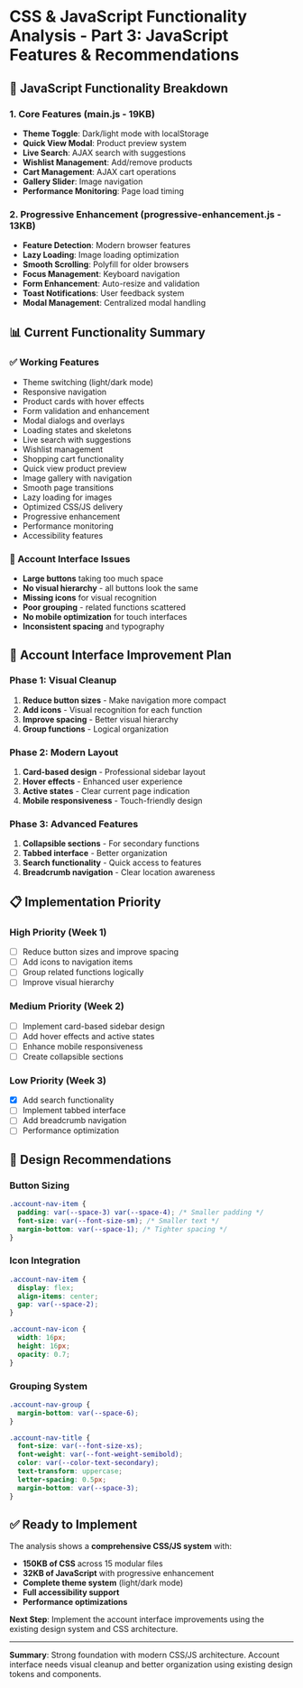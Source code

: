 # CSS & JavaScript Functionality Analysis - Part 3: JavaScript Features & Recommendations

## 🚀 **JavaScript Functionality Breakdown**

### **1. Core Features (main.js - 19KB)**
- **Theme Toggle**: Dark/light mode with localStorage
- **Quick View Modal**: Product preview system
- **Live Search**: AJAX search with suggestions
- **Wishlist Management**: Add/remove products
- **Cart Management**: AJAX cart operations
- **Gallery Slider**: Image navigation
- **Performance Monitoring**: Page load timing

### **2. Progressive Enhancement (progressive-enhancement.js - 13KB)**
- **Feature Detection**: Modern browser features
- **Lazy Loading**: Image loading optimization
- **Smooth Scrolling**: Polyfill for older browsers
- **Focus Management**: Keyboard navigation
- **Form Enhancement**: Auto-resize and validation
- **Toast Notifications**: User feedback system
- **Modal Management**: Centralized modal handling

## 📊 **Current Functionality Summary**

### **✅ Working Features**
- Theme switching (light/dark mode)
- Responsive navigation
- Product cards with hover effects
- Form validation and enhancement
- Modal dialogs and overlays
- Loading states and skeletons
- Live search with suggestions
- Wishlist management
- Shopping cart functionality
- Quick view product preview
- Image gallery with navigation
- Smooth page transitions
- Lazy loading for images
- Optimized CSS/JS delivery
- Progressive enhancement
- Performance monitoring
- Accessibility features

### **🔧 Account Interface Issues**
- **Large buttons** taking too much space
- **No visual hierarchy** - all buttons look the same
- **Missing icons** for visual recognition
- **Poor grouping** - related functions scattered
- **No mobile optimization** for touch interfaces
- **Inconsistent spacing** and typography

## 🎯 **Account Interface Improvement Plan**

### **Phase 1: Visual Cleanup**
1. **Reduce button sizes** - Make navigation more compact
2. **Add icons** - Visual recognition for each function
3. **Improve spacing** - Better visual hierarchy
4. **Group functions** - Logical organization

### **Phase 2: Modern Layout**
1. **Card-based design** - Professional sidebar layout
2. **Hover effects** - Enhanced user experience
3. **Active states** - Clear current page indication
4. **Mobile responsiveness** - Touch-friendly design

### **Phase 3: Advanced Features**
1. **Collapsible sections** - For secondary functions
2. **Tabbed interface** - Better organization
3. **Search functionality** - Quick access to features
4. **Breadcrumb navigation** - Clear location awareness

## 📋 **Implementation Priority**

### **High Priority (Week 1)**
- [ ] Reduce button sizes and improve spacing
- [ ] Add icons to navigation items
- [ ] Group related functions logically
- [ ] Improve visual hierarchy

### **Medium Priority (Week 2)**
- [ ] Implement card-based sidebar design
- [ ] Add hover effects and active states
- [ ] Enhance mobile responsiveness
- [ ] Create collapsible sections

### **Low Priority (Week 3)**
- [x] Add search functionality
- [ ] Implement tabbed interface
- [ ] Add breadcrumb navigation
- [ ] Performance optimization

## 🎨 **Design Recommendations**

### **Button Sizing**
```css
.account-nav-item {
  padding: var(--space-3) var(--space-4); /* Smaller padding */
  font-size: var(--font-size-sm); /* Smaller text */
  margin-bottom: var(--space-1); /* Tighter spacing */
}
```

### **Icon Integration**
```css
.account-nav-item {
  display: flex;
  align-items: center;
  gap: var(--space-2);
}

.account-nav-icon {
  width: 16px;
  height: 16px;
  opacity: 0.7;
}
```

### **Grouping System**
```css
.account-nav-group {
  margin-bottom: var(--space-6);
}

.account-nav-title {
  font-size: var(--font-size-xs);
  font-weight: var(--font-weight-semibold);
  color: var(--color-text-secondary);
  text-transform: uppercase;
  letter-spacing: 0.5px;
  margin-bottom: var(--space-3);
}
```

## ✅ **Ready to Implement**

The analysis shows a **comprehensive CSS/JS system** with:
- **150KB of CSS** across 15 modular files
- **32KB of JavaScript** with progressive enhancement
- **Complete theme system** (light/dark mode)
- **Full accessibility support**
- **Performance optimizations**

**Next Step**: Implement the account interface improvements using the existing design system and CSS architecture.

---

**Summary**: Strong foundation with modern CSS/JS architecture. Account interface needs visual cleanup and better organization using existing design tokens and components.